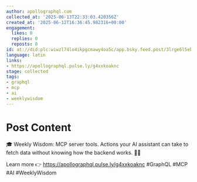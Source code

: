 ```yaml
---
author: apollographql.com
collected_at: '2025-06-13T22:33:03.420356Z'
created_at: '2025-06-12T16:36:45.982316+00:00'
engagement:
  likes: 0
  replies: 0
  reposts: 0
id: at://did:plc:wiwzl74lo4ikpgcmawy4oa5c/app.bsky.feed.post/3lrge6l5ebo24
language: latin
links:
- https://apollographql.pulse.ly/g4xxkoaknc
stage: collected
tags:
- graphql
- mcp
- ai
- weeklywisdom
---
```


# Post Content

🎓 Weekly Wisdom: MCP server tools. Actions your AI assistant can take to fetch data without knowing how the backend works. 🧰✨

Learn more 👉 https://apollographql.pulse.ly/g4xxkoaknc
#GraphQL #MCP #AI #WeeklyWisdom